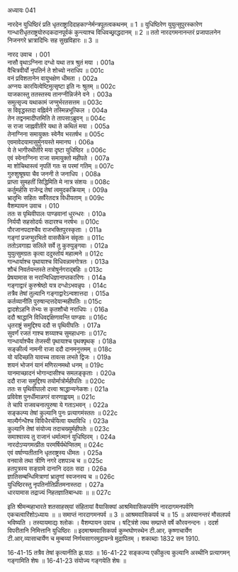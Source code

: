 अध्यायः 041

नारदेन युधिष्ठिरं प्रति धृतराष्ट्रादिदाहकाग्नेर्मन्त्रपूतत्वकथनम् ॥ 1 ॥ युधिष्ठिरेण युयुत्सुपुरस्कारेण गान्धारीधृतराष्ट्रयोरुदकदानपूर्वकं कुन्त्याश्च विधिवच्छ्राद्धदानम् ॥ 2 ॥ ततो नारदगमनानन्तरं प्रजापालनेन निजनगरे भ्रात्रादिभिः सह सुखविहारः ॥ 3 ॥

नारद उवाच ।	001  
नासौ वृथाऽग्निना दग्धो यथा तत्र श्रुतं मया ।	001a  
वैचित्रवीर्यो नृपतिर्न ते शोच्यो नराधिप ॥	001c  
वनं प्रविशतानेन वायुभक्षेण धीमता ।	002a  
अग्नयः कारयित्वेष्टिमुत्सृष्टा इति नः श्रुतम् ॥	002c  
याजकास्तु ततस्तस्य तानग्नीन्निर्जने वने ।	003a  
समुत्सृज्य यथाकामं जग्मुर्भरतसत्तम ॥	003c  
स विवृद्धस्तदा वह्निर्वने तस्मिन्नभूत्किल ।	004a  
तेन तद्वनमादीप्तमिति ते तापसाऽब्रुवन् ॥	004c  
स राजा जाह्नवीतीरे यथा ते कथितं मया ।	005a  
तेनाग्निना समायुक्तः स्वेनैव भरतर्षभ ॥	005c  
एवमावेदयामासुर्मुनयस्ते ममानघ ।	006a  
ये ते भागीरथीतीरे मया दृष्टा युधिष्ठिर ॥	006c  
एवं स्वेनाग्निना राजा समायुक्तो महीपते ।	007a  
मा शोचिथास्त्वं नृपतिं गतः स परमां गतिम् ॥	007c  
गुरुशुश्रूषया चैव जननी ते जनाधिप ।	008a  
प्राप्ता सुमहतीं सिद्धिमिति मे नात्र संशयः ॥	008c  
कर्तुमर्हसि राजेन्द्र तेषां त्वमुदकक्रियाम् ।	009a  
भ्रातृभिः सहितः सर्वैरेतदत्र विधीयताम् ॥	009c  
वैशम्पायन उवाच ।	010  
ततः स पृथिवीपालः पाण्डवानां धुरन्धरः ।	010a  
निर्ययौ सहसोदर्यः सदारश्च नरर्षभः ॥	010c  
पौरजानपदाश्चैव राजभक्तिपुरस्कृताः ।	011a  
गङ्गां प्रजग्मुरभितो वाससैकेन संवृताः ॥	011c  
ततोऽवगाह्य सलिले सर्वे तु कुरुपुङ्गवाः ।	012a  
युयुत्सुमग्रतः कृत्वा ददुस्तोयं महात्मने ॥	012c  
गान्धार्याश्च पृथायाश्च विधिवन्नामगोत्रतः ।	013a  
शौचं निवर्तयन्तस्ते तत्रोषुर्नगराद्बहिः ॥	013c  
प्रेषयामास स नरान्विधिज्ञानाप्तकारिणः ।	014a  
गङ्गाद्वारं कुरुश्रेष्ठो यत्र दग्धोऽभवन्नृपः ।	014c  
तत्रैव तेषां तुल्यानि गङ्गाद्वारेऽन्वशात्तदा ।	015a  
कर्तव्यानीति पुरुषान्दत्तदेयान्महीपतिः ॥	015c  
द्वादशेऽहनि तेभ्यः स कृतशौचो नराधिपः ।	016a  
ददौ श्राद्धानि विधिवद्दक्षिणावन्ति पाण्डवः ॥	016c  
धृतराष्ट्रं समुद्दिश्य ददौ स पृथिवीपतिः ।	017a  
सुवर्णं रजतं गाश्च शय्याश्च सुमहाधनाः ॥	017c  
गान्धार्याश्चैव तेजस्वी पृथायाश्च पृथक्पृथक् ।	018a  
सङ्कीर्त्य नामनी राजा ददौ दानमनुत्तमम् ॥	018c  
यो यदिच्छति यावच्च तावत्स लभते द्विजः ।	019a  
शयनं भोजनं यानं मणिरत्नमथो धनम् ॥	019c  
यानमाच्छादनं भोगान्दासीश्च समलङ्कृताः ।	020a  
ददौ राजा समुद्दिश्य तयोर्मात्रोर्महीपतिः ॥	020c  
ततः स पृथिवीपालो दत्त्वा श्राद्धान्यनेकशः।	021a  
प्रविवेश पुनर्धीमान्नगरं वारणाह्वयम् ॥	021c  
ते चापि राजवचनात्पुरुषा ये गताऽभवन् ।	022a  
सङ्कल्प्य तेषां कुल्यानि पुनः प्रत्यागमंस्ततः ॥	022c  
माल्यैर्गन्धैश्च विविधैरर्चयित्वा यथाविधि ।	023a  
कुल्यानि तेषां संयोज्य तदाचख्युर्महीपतेः ॥	023c  
समाश्वास्य तु राजानं धर्मात्मानं युधिष्ठिरम् ।	024a  
नारदोऽप्यगमत्प्रीतः परमर्षिर्यथेप्सितम् ॥	024c  
एवं वर्षाण्यतीतानि धृतराष्ट्रस्य धीमतः ।	025a  
वनवासे तथा त्रीणि नगरे दशपञ्च च ॥	025c  
हतपुत्रस्य सङ्ग्रामे दानानि ददतः सदा ।	026a  
ज्ञातिसम्बन्धिमित्राणां भ्रातॄणां स्वजनस्य च ॥	026c  
युधिष्ठिरस्तु नृपतिर्नातिप्रीतमनास्तदा ।	027a  
धारयामास तद्राज्यं निहतज्ञातिबान्धवः ॥ ॥	027c  

इति श्रीमन्महाभारते शतसाहस्र्यां संहितायां वैयासिक्यां आश्रमिवासिकपर्वणि नारदागमनपर्वणि एकचत्वारिंशोऽध्यायः ॥ ॥ समाप्तं नारदागमनपर्व ॥ 3 ॥ आश्रमवासिकपर्व च ॥ 15 ॥ अस्यानन्तरं मौसलपर्व भविष्यति । तस्यायमाद्यः श्लोकः । 
वैशम्पायन उवाच । 
षट्त्रिंशे त्वथ सम्प्राप्ते वर्षे कौरवनन्दनः । 
ददर्श विपरीतानि निमित्तानि युधिष्ठिरः ॥ 
इदमाश्रमवासिकपर्व कुम्भघोणस्थेन टी.आर्. कृष्णाचार्येण टी.आर्.व्यासाचार्येण च मुम्बय्यां निर्णयसागरमुद्रायन्त्रे मुद्रापितम् । शकाब्दाः 1832 सन 1910.

16-41-15 तत्रैव तेषां कृत्यानीति झ.पाठः ॥ 16-41-22 सङ्कल्प्य एकीकुत्य कुल्यानि अस्थीनि प्रत्यागमन् गङ्गामिति शेषः ॥ 16-41-23 संयोज्य गङ्गयेति शेषः ॥
